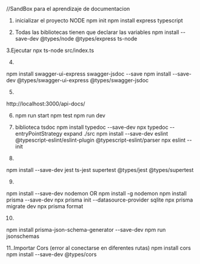 //SandBox  para el aprendizaje de documentacion

1. inicializar el proyecto NODE
npm init
npm install express typescript 

2. Todas las bibliotecas tienen que declarar las variables
npm install --save-dev @types/node @types/express ts-node

3.Ejecutar
npx ts-node src/index.ts

4.
npm install swagger-ui-express swagger-jsdoc --save
npm install --save-dev @types/swagger-ui-express @types/swagger-jsdoc

5.
http://localhost:3000/api-docs/

6. npm run start
   npm test
   npm run dev

7. biblioteca tsdoc 
npm install typedoc --save-dev
npx typedoc --entryPointStrategy expand ./src
npm install --save-dev eslint @typescript-eslint/eslint-plugin @typescript-eslint/parser
npx eslint --init

8.
npm install --save-dev jest ts-jest supertest @types/jest @types/supertest

9.
npm install --save-dev nodemon OR npm install -g nodemon
npm install prisma --save-dev
npx prisma init --datasource-provider sqlite 
npx prisma migrate dev
npx prisma format


10.
npm install prisma-json-schema-generator --save-dev
npm run jsonschemas

11..Importar Cors (error  al conectarse en diferentes rutas)
npm install cors
npm install --save-dev @types/cors